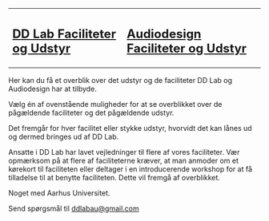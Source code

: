 <table>
  <tr>
    <td><h2><a href="/TestTheme/dd-inf/">DD Lab Faciliteter og Udstyr</a></h2>
    </td>
    <td><h2><a href="/TestTheme/audiodesign/">Audiodesign Faciliteter og Udstyr</a></h2>
    </td>
  </tr>
</table>

Her kan du få et overblik over det udstyr og de faciliteter DD Lab og Audiodesign har at tilbyde.

Vælg én af ovenstående muligheder for at se overblikket over de pågældende faciliteter og det pågældende udstyr.

Det fremgår for hver facilitet eller stykke udstyr, hvorvidt det kan lånes ud og dermed bringes ud af DD Lab.

Ansatte i DD Lab har lavet vejledninger til flere af vores faciliteter. Vær opmærksom på at flere af faciliteterne kræver, at man anmoder om et kørekort til faciliteten eller deltager i en introducerende workshop for at få tilladelse til at benytte faciliteten. Dette vil fremgå af overblikket.

Noget med Aarhus Universitet.

Send spørgsmål til [ddlabau@gmail.com](mailto:ddlabau@gmail.com)
